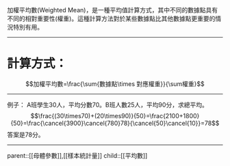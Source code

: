 加權平均數(Weighted Mean)，是一種平均值計算方式，其中不同的數據點具有不同的相對重要性(權重)。這種計算方法對於某些數據點比其他數據點更重要的情況特別有用。
- - -
# 計算方式：
$$加權平均數=\frac{\sum{數據點\times 對應權重}}{\sum權重}$$
- - -
例子：
A班學生30人，平均分數70。B班人數25人，平均90分，求總平均。
$$\frac{(30\times70)+(20\times90)}{50}=\frac{2100+1800}{50}=\frac{\cancel{3900}\cancel{780}78}{\cancel{50}\cancel{10}}=78$$
答案是78分。
- - -
parent::[[母體參數]],[[樣本統計量]]
child::[[平均數]]